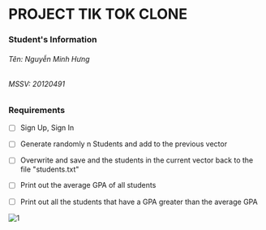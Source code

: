 # **PROJECT TIK TOK CLONE**


### Student's Information
###### Tên: Nguyễn Minh Hưng
###### MSSV: 20120491


### Requirements
- [ ]  Sign Up, Sign In 
- [ ]  Generate randomly n Students and add to the previous vector
- [ ]  Overwrite and save and the students in the current vector back to the file "students.txt"
- [ ]  Print out the average GPA of all students
- [ ]  Print out all the students that have a GPA greater than the average GPA




![1](https://user-images.githubusercontent.com/90996598/171014380-39981dd6-f352-4d65-9659-be00f8571d5a.png)
